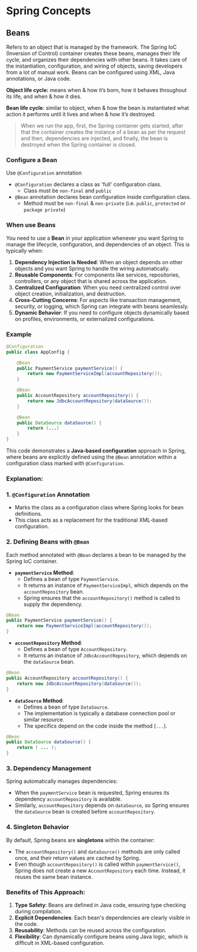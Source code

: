 # Spring Concepts

## Beans

Refers to an object that is managed by the framework. The Spring IoC (Inversion of Control) container creates these beans, manages their life cycle, and organizes their dependencies with other beans. It takes care of the instantiation, configuration, and wiring of objects, saving developers from a lot of manual work. Beans can be configured using XML, Java annotations, or Java code.

**Object life cycle:** means when & how it’s born, how it behaves throughout its life, and when & how it dies.

**Bean life cycle**: similar to object, when & how the bean is instantiated what action it performs until it lives and when & how it’s destroyed.

> When we run the app, first, the Spring container gets started, after that the container creates the instance of a bean as per the request and then, dependencies are injected, and finally, the bean is destroyed when the Spring container is closed.
> 

### Configure a Bean

Use `@Configuration` annotation

- `@Configuration` declares a class as 'full' configuration class.
    - Class must be `non-final` and `public`
- `@Bean` annotation declares bean configuration inside configuration class.
    - Method must be `non-final` & `non-private` (i.e. `public`, `protected` or `package private`)

### When use Beans

You need to use a **Bean** in your application whenever you want Spring to manage the lifecycle, configuration, and dependencies of an object. This is typically when:

1. **Dependency Injection is Needed**: When an object depends on other objects and you want Spring to handle the wiring automatically.
2. **Reusable Components**: For components like services, repositories, controllers, or any object that is shared across the application.
3. **Centralized Configuration**: When you need centralized control over object creation, initialization, and destruction.
4. **Cross-Cutting Concerns**: For aspects like transaction management, security, or logging, which Spring can integrate with beans seamlessly.
5. **Dynamic Behavior**: If you need to configure objects dynamically based on profiles, environments, or externalized configurations.

### Example

```java
@Configuration
public class AppConfig {

    @Bean
    public PaymentService paymentService() {
        return new PaymentServiceImpl(accountRepository());
    }

    @Bean
    public AccountRepository accountRepository() {
        return new JdbcAccountRepository(dataSource());
    }

    @Bean
    public DataSource dataSource() {
        return (...)
    }
}

```

This code demonstrates a **Java-based configuration** approach in Spring, where beans are explicitly defined using the `@Bean` annotation within a configuration class marked with `@Configuration`.

### Explanation:

### 1. **`@Configuration` Annotation**

- Marks the class as a configuration class where Spring looks for bean definitions.
- This class acts as a replacement for the traditional XML-based configuration.

### 2. **Defining Beans with `@Bean`**

Each method annotated with `@Bean` declares a bean to be managed by the Spring IoC container.

- **`paymentService` Method**:
    - Defines a bean of type `PaymentService`.
    - It returns an instance of `PaymentServiceImpl`, which depends on the `accountRepository` bean.
    - Spring ensures that the `accountRepository()` method is called to supply the dependency.

```java
@Bean
public PaymentService paymentService() {
    return new PaymentServiceImpl(accountRepository());
}

```

- **`accountRepository` Method**:
    - Defines a bean of type `AccountRepository`.
    - It returns an instance of `JdbcAccountRepository`, which depends on the `dataSource` bean.

```java
@Bean
public AccountRepository accountRepository() {
    return new JdbcAccountRepository(dataSource());
}

```

- **`dataSource` Method**:
    - Defines a bean of type `DataSource`.
    - The implementation is typically a database connection pool or similar resource.
    - The specifics depend on the code inside the method (`...`).

```java
@Bean
public DataSource dataSource() {
    return ( ... );
}

```

### 3. **Dependency Management**

Spring automatically manages dependencies:

- When the `paymentService` bean is requested, Spring ensures its dependency `accountRepository` is available.
- Similarly, `accountRepository` depends on `dataSource`, so Spring ensures the `dataSource` bean is created before `accountRepository`.

### 4. **Singleton Behavior**

By default, Spring beans are **singletons** within the container:

- The `accountRepository()` and `dataSource()` methods are only called once, and their return values are cached by Spring.
- Even though `accountRepository()` is called within `paymentService()`, Spring does not create a new `AccountRepository` each time. Instead, it reuses the same bean instance.

### Benefits of This Approach:

1. **Type Safety**: Beans are defined in Java code, ensuring type checking during compilation.
2. **Explicit Dependencies**: Each bean's dependencies are clearly visible in the code.
3. **Reusability**: Methods can be reused across the configuration.
4. **Flexibility**: Can dynamically configure beans using Java logic, which is difficult in XML-based configuration.
